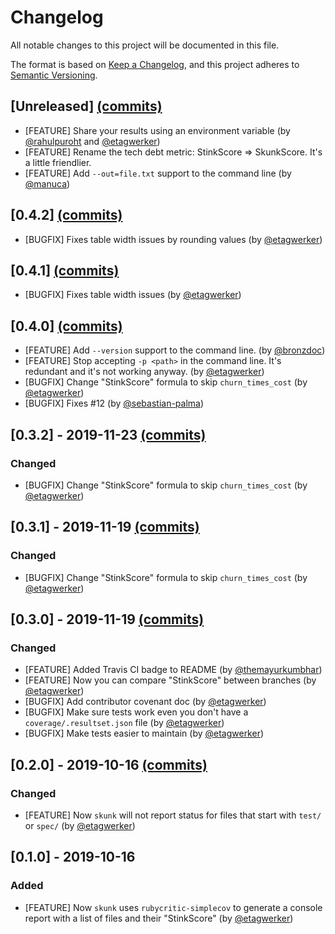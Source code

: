 # Changelog

All notable changes to this project will be documented in this file.

The format is based on [Keep a Changelog](https://keepachangelog.com/en/1.0.0/),
and this project adheres to [Semantic Versioning](https://semver.org/spec/v2.0.0.html).

## [Unreleased] [(commits)](https://github.com/fastruby/skunk/compare/v0.4.2...HEAD)

* [FEATURE] Share your results using an environment variable (by [@rahulpuroht]() and [@etagwerker]())
* [FEATURE] Rename the tech debt metric: StinkScore => SkunkScore. It's a little friendlier.
* [FEATURE] Add `--out=file.txt` support to the command line (by [@manuca]())

## [0.4.2] [(commits)](https://github.com/fastruby/skunk/compare/v0.4.1...v0.4.2)
* [BUGFIX] Fixes table width issues by rounding values (by [@etagwerker]())

## [0.4.1] [(commits)](https://github.com/fastruby/skunk/compare/v0.4.0...v0.4.1)
* [BUGFIX] Fixes table width issues (by [@etagwerker]())

## [0.4.0] [(commits)](https://github.com/fastruby/skunk/compare/v0.3.2...v0.4.0)
* [FEATURE] Add `--version` support to the command line. (by [@bronzdoc]())
* [FEATURE] Stop accepting `-p <path>` in the command line. It's redundant and it's not working anyway. (by [@etagwerker]())
* [BUGFIX] Change "StinkScore" formula to skip `churn_times_cost` (by [@etagwerker]())
* [BUGFIX] Fixes #12 (by [@sebastian-palma]())

## [0.3.2] - 2019-11-23 [(commits)](https://github.com/fastruby/skunk/compare/v0.3.1...v0.3.2)
### Changed
* [BUGFIX] Change "StinkScore" formula to skip `churn_times_cost` (by [@etagwerker]())

## [0.3.1] - 2019-11-19 [(commits)](https://github.com/fastruby/skunk/compare/v0.3.0...v0.3.1)
### Changed
* [BUGFIX] Change "StinkScore" formula to skip `churn_times_cost` (by [@etagwerker]())

## [0.3.0] - 2019-11-19 [(commits)](https://github.com/fastruby/skunk/compare/v0.2.0...v0.3.0)
### Changed
* [FEATURE] Added Travis CI badge to README (by [@themayurkumbhar]())
* [FEATURE] Now you can compare "StinkScore" between branches (by [@etagwerker]())
* [BUGFIX] Add contributor covenant doc (by [@etagwerker]())
* [BUGFIX] Make sure tests work even you don't have a `coverage/.resultset.json` file (by [@etagwerker]())
* [BUGFIX] Make tests easier to maintain (by [@etagwerker]())

## [0.2.0] - 2019-10-16 [(commits)](https://github.com/fastruby/skunk/compare/v0.1.0...v0.2.0)
### Changed
- [FEATURE] Now `skunk` will not report status for files that start with `test/` or `spec/` (by [@etagwerker]())

## [0.1.0] - 2019-10-16
### Added
- [FEATURE] Now `skunk` uses `rubycritic-simplecov` to generate a console report with a list
of files and their "StinkScore" (by [@etagwerker]())
